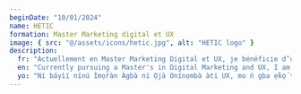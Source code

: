 ```yaml
---
beginDate: "10/01/2024"
name: HETIC
formation: Master Marketing digital et UX
image: { src: "@/assets/icons/hetic.jpg", alt: "HETIC logo" }
description:
  fr: "Actuellement en Master Marketing Digital et UX, je bénéficie d’une formation pointue qui conjugue stratégie numérique, <strong>design centré sur l'utilisateur</strong> et innovation. Ce cursus me permet de développer des compétences avancées en marketing digital, en <strong>optimisation de l'expérience utilisateur</strong> et en conception de <strong>solutions créatives </strong>pour relever les défis du digital."
  en: "Currently pursuing a Master's in Digital Marketing and UX, I am receiving a specialized education that combines digital strategy, <strong>user-centered design</strong>, and innovation. This program allows me to develop advanced skills in digital marketing, <strong>user experience optimization</strong>, and the design of <strong>creative solutions</strong> to tackle digital challenges."
  yo: "Ní báyìí nínú Ìmọ̀ràn Àgbà ní Ọjà Onínọmbà àti UX, mo ń gba ẹ̀kọ́ tó ní amọ̀ràn pẹ̀lú ètò onínọmbà, <strong>àwòrán tó dá lórí oníṣe</strong>, àti ìmọ̀ràn tuntun. Ìwé-ẹ̀kọ́ yìí ń jẹ́ kí n ṣe àgbéga ní ọgbọ́n nípa ọjà onínọmbà, <strong>ìtúnṣe ìrírí oníṣe</strong>, àti àwòrán <strong>àbá tuntun</strong> láti dojú kọ àwọn ìpèníjà onínọmbà."
---
```

